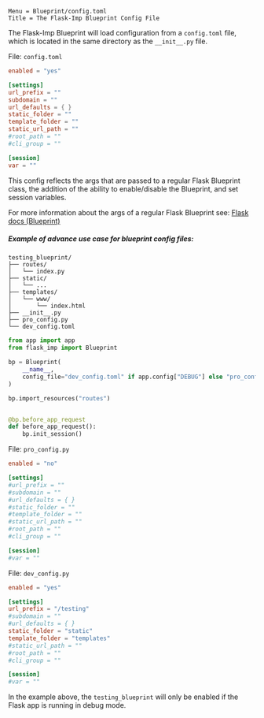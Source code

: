 ```
Menu = Blueprint/config.toml
Title = The Flask-Imp Blueprint Config File
```

The Flask-Imp Blueprint will load configuration from a `config.toml` file, which is located in the same directory as the
`__init__.py` file.

File: `config.toml`

```toml
enabled = "yes"

[settings]
url_prefix = ""
subdomain = ""
url_defaults = { }
static_folder = ""
template_folder = ""
static_url_path = ""
#root_path = ""
#cli_group = ""

[session]
var = ""
```

This config reflects the args that are passed to a regular Flask Blueprint class, the addition of the ability to
enable/disable the Blueprint, and set session variables.

For more information about the args of a regular Flask Blueprint see:
[Flask docs (Blueprint)](https://flask.palletsprojects.com/en/3.0.x/api/#flask.Blueprint)

##### Example of advance use case for blueprint config files:

```text
testing_blueprint/
├── routes/
│   └── index.py
├── static/
│   └── ...
├── templates/
│   └── www/
│       └── index.html
├── __init__.py
├── pro_config.py
└── dev_config.toml
```

```python
from app import app
from flask_imp import Blueprint

bp = Blueprint(
    __name__, 
    config_file="dev_config.toml" if app.config["DEBUG"] else "pro_config.py"
)

bp.import_resources("routes")


@bp.before_app_request
def before_app_request():
    bp.init_session()
```

File: `pro_config.py`

```toml
enabled = "no"

[settings]
#url_prefix = ""
#subdomain = ""
#url_defaults = { }
#static_folder = ""
#template_folder = ""
#static_url_path = ""
#root_path = ""
#cli_group = ""

[session]
#var = ""
```

File: `dev_config.py`

```toml
enabled = "yes"

[settings]
url_prefix = "/testing"
#subdomain = ""
#url_defaults = { }
static_folder = "static"
template_folder = "templates"
#static_url_path = ""
#root_path = ""
#cli_group = ""

[session]
#var = ""
```

In the example above, the `testing_blueprint` will only be enabled if the Flask app is running in debug mode.